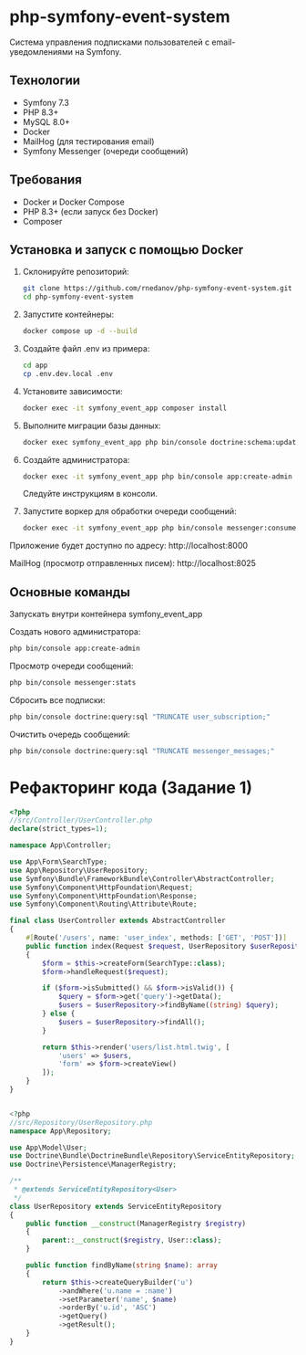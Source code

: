 # php-symfony-event-system

Система управления подписками пользователей с email-уведомлениями на Symfony.

## Технологии

- Symfony 7.3
- PHP 8.3+
- MySQL 8.0+
- Docker
- MailHog (для тестирования email)
- Symfony Messenger (очереди сообщений)

## Требования

- Docker и Docker Compose
- PHP 8.3+ (если запуск без Docker)
- Composer

## Установка и запуск с помощью Docker

1. Склонируйте репозиторий:
   ```bash
   git clone https://github.com/rnedanov/php-symfony-event-system.git
   cd php-symfony-event-system
2. Запустите контейнеры:
    ```bash
    docker compose up -d --build
3. Создайте файл .env из примера:
    ```bash
    cd app
    cp .env.dev.local .env
4. Установите зависимости:
    ```bash
    docker exec -it symfony_event_app composer install
5. Выполните миграции базы данных:
    ```bash
    docker exec symfony_event_app php bin/console doctrine:schema:update --force
6. Создайте администратора:

    ```bash
    docker exec -it symfony_event_app php bin/console app:create-admin
    ```
    Следуйте инструкциям в консоли.

7. Запустите воркер для обработки очереди сообщений:
    ```bash
    docker exec -it symfony_event_app php bin/console messenger:consume async
    ```
Приложение будет доступно по адресу: http://localhost:8000

MailHog (просмотр отправленных писем): http://localhost:8025



## Основные команды
Запускать внутри контейнера symfony_event_app

Создать нового администратора:
```bash
php bin/console app:create-admin
```
Просмотр очереди сообщений:

```bash
php bin/console messenger:stats
```
Сбросить все подписки:

```bash
php bin/console doctrine:query:sql "TRUNCATE user_subscription;"
```
Очистить очередь сообщений:

```bash
php bin/console doctrine:query:sql "TRUNCATE messenger_messages;"
```

# Рефакторинг кода (Задание 1)

```php
<?php
//src/Controller/UserController.php
declare(strict_types=1);

namespace App\Controller;

use App\Form\SearchType;
use App\Repository\UserRepository;
use Symfony\Bundle\FrameworkBundle\Controller\AbstractController;
use Symfony\Component\HttpFoundation\Request;
use Symfony\Component\HttpFoundation\Response;
use Symfony\Component\Routing\Attribute\Route;

final class UserController extends AbstractController
{
    #[Route('/users', name: 'user_index', methods: ['GET', 'POST'])]
    public function index(Request $request, UserRepository $userRepository): Response
    {
        $form = $this->createForm(SearchType::class);
        $form->handleRequest($request);

        if ($form->isSubmitted() && $form->isValid()) {
            $query = $form->get('query')->getData();
            $users = $userRepository->findByName((string) $query);
        } else {
            $users = $userRepository->findAll();
        }

        return $this->render('users/list.html.twig', [
            'users' => $users,
            'form' => $form->createView()
        ]);
    }
}


<?php
//src/Repository/UserRepository.php
namespace App\Repository;

use App\Model\User;
use Doctrine\Bundle\DoctrineBundle\Repository\ServiceEntityRepository;
use Doctrine\Persistence\ManagerRegistry;

/**
 * @extends ServiceEntityRepository<User>
 */
class UserRepository extends ServiceEntityRepository
{
    public function __construct(ManagerRegistry $registry)
    {
        parent::__construct($registry, User::class);
    }

    public function findByName(string $name): array
    {
        return $this->createQueryBuilder('u')
            ->andWhere('u.name = :name')
            ->setParameter('name', $name)
            ->orderBy('u.id', 'ASC')
            ->getQuery()
            ->getResult();
    }
}

